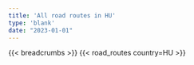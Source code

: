 ```yaml
---
title: 'All road routes in HU'
type: 'blank'
date: "2023-01-01"
---
```


{{< breadcrumbs >}}
{{< road_routes country=HU >}}
